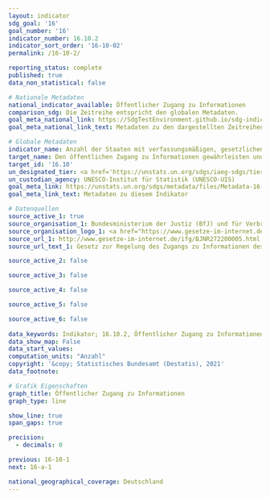 ```yaml
---
layout: indicator    
sdg_goal: '16'    
goal_number: '16'    
indicator_number: 16.10.2    
indicator_sort_order: '16-10-02'    
permalink: /16-10-2/    

reporting_status: complete    
published: true    
data_non_statistical: false    

# Nationale Metadaten    
national_indicator_available: Öffentlicher Zugang zu Informationen    
comparison_sdg: Die Zeitreihe entspricht den globalen Metadaten.    
goal_meta_national_link: https://SdgTestEnvironment.github.io/sdg-indicators/public/MetaDe/16.10.2.pdf    
goal_meta_national_link_text: Metadaten zu den dargestellten Zeitreihen    

# Globale Metadaten    
indicator_name: Anzahl der Staaten mit verfassungsmäßigen, gesetzlichen und/oder politischen Garantien für den öffentlichen Zugang zu Informationen    
target_name: Den öffentlichen Zugang zu Informationen gewährleisten und die Grundfreiheiten schützen, im Einklang mit den nationalen Rechtsvorschriften und völkerrechtlichen Übereinkünften    
target_id: '16.10'    
un_designated_tier: <a href='https://unstats.un.org/sdgs/iaeg-sdgs/tier-classification/' title='Klicken Sie hier um weitere Informationen zur UN-Tier-Klassifikation zu erhalten.'  target='_blank'>Tier I</a>    
un_custodian_agency: UNESCO-Institut für Statistik (UNESCO-UIS)    
goal_meta_link: https://unstats.un.org/sdgs/metadata/files/Metadata-16-10-02.pdf    
goal_meta_link_text: Metadaten zu diesem Indikator    

# Datenquellen
source_active_1: true
source_organisation_1: Bundesministerium der Justiz (BfJ) und für Verbraucherschutz und das Bundesamt für Justiz (BMJV)
source_organisation_logo_1: <a href="https://www.gesetze-im-internet.de"><img src="https://g205sdgs.github.io/sdg-indicators/public/OrgImgDe/bmjv.png" alt="Logo bmjv" style="height:60px; width:148px"/></a>
source_url_1: http://www.gesetze-im-internet.de/ifg/BJNR272200005.html
source_url_text_1: Gesetz zur Regelung des Zugangs zu Informationen des Bundes (Informationsfreiheitsgesetz - IFG) in der jeweils gültigen Fassung

source_active_2: false

source_active_3: false

source_active_4: false

source_active_5: false

source_active_6: false
    
data_keywords: Indikator; 16.10.2, Öffentlicher Zugang zu Informationen, Organisation der Vereinten Nationen für Bildung, Wissenschaft und Kultur - Statistische Behörde (UNESCO-UIS)    
data_show_map: False    
data_start_values:     
computation_units: "Anzahl"    
copyright: '&copy; Statistisches Bundesamt (Destatis), 2021'    
data_footnote:     

# Grafik Eigenschaften    
graph_title: Öffentlicher Zugang zu Informationen    
graph_type: line    

show_line: true
span_gaps: true

precision:
  - decimals: 0    

previous: 16-10-1    
next: 16-a-1    

national_geographical_coverage: Deutschland    
---
```


<span></span>
